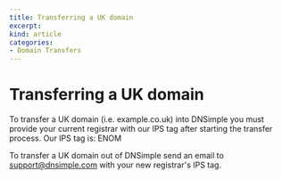 ```yaml
---
title: Transferring a UK domain
excerpt: 
kind: article
categories:
- Domain Transfers
---
```


# Transferring a UK domain

To transfer a UK domain (i.e. example.co.uk) into DNSimple you must provide your current registrar with our IPS tag after starting the transfer process. Our IPS tag is: ENOM

To transfer a UK domain out of DNSimple send an email to support@dnsimple.com with your new registrar's IPS tag.
